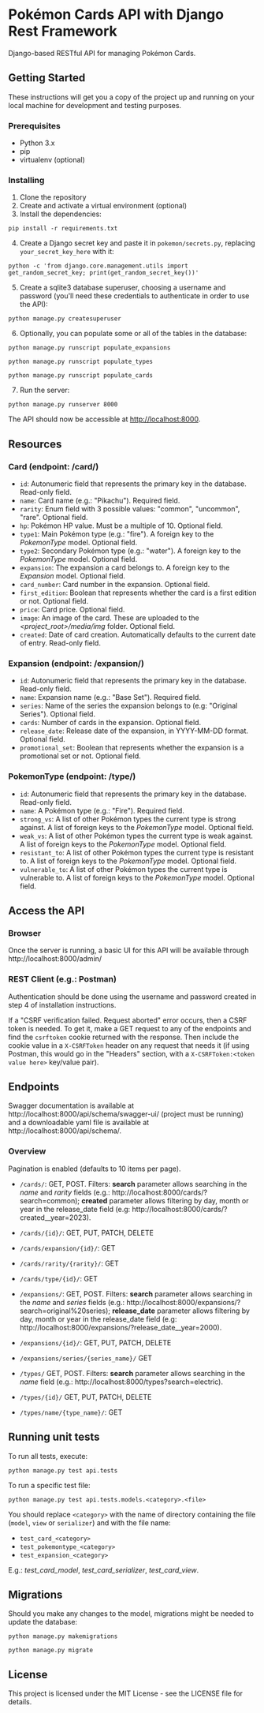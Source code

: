 Pokémon Cards API with Django Rest Framework 
==================

Django-based RESTful API for managing Pokémon Cards.



Getting Started
---------------

These instructions will get you a copy of the project up and running on your local machine for development and testing 
purposes.

### Prerequisites

-   Python 3.x
-   pip
-   virtualenv (optional)

### Installing

1.  Clone the repository
2.  Create and activate a virtual environment (optional)
3.  Install the dependencies:

`pip install -r requirements.txt`

4.  Create a Django secret key and paste it in `pokemon/secrets.py`, replacing `your_secret_key_here` with it: 

`python -c 'from django.core.management.utils import get_random_secret_key; print(get_random_secret_key())'`


5.  Create a sqlite3 database superuser, choosing a username and password (you'll need these credentials to 
authenticate in order to use the API):

`python manage.py createsuperuser`

6.  Optionally, you can populate some or all of the tables in the database:

`python manage.py runscript populate_expansions`

`python manage.py runscript populate_types`

`python manage.py runscript populate_cards`

7. Run the server:

`python manage.py runserver 8000`

The API should now be accessible at <http://localhost:8000>.



Resources
--------

### Card (endpoint: /card/)

* `id`: Autonumeric field that represents the primary key in the database. Read-only field.
* `name`: Card name (e.g.: "Pikachu"). Required field.
* `rarity`: Enum field with 3 possible values: "common", "uncommon", "rare". Optional field.
* `hp`: Pokémon HP value. Must be a multiple of 10. Optional field.
* `type1`: Main Pokémon type (e.g.: "fire"). A foreign key to the *PokemonType* model. Optional field. 
* `type2`: Secondary Pokémon type (e.g.: "water"). A foreign key to the *PokemonType* model. Optional field.
* `expansion`: The expansion a card belongs to. A foreign key to the *Expansion* model. Optional field.
* `card_number`: Card number in the expansion. Optional field.
* `first_edition`: Boolean that represents whether the card is a first edition or not. Optional field.
* `price`: Card price. Optional field.
* `image`: An image of the card. These are uploaded to the *<project_root>/media/img* folder. Optional field.
* `created`: Date of card creation. Automatically defaults to the current date of entry. Read-only field.

### Expansion (endpoint: /expansion/)

* `id`: Autonumeric field that represents the primary key in the database. Read-only field.
* `name`: Expansion name (e.g.: "Base Set"). Required field.
* `series`: Name of the series the expansion belongs to (e.g: "Original Series"). Optional field.
* `cards`: Number of cards in the expansion. Optional field.
* `release_date`: Release date of the expansion, in YYYY-MM-DD format. Optional field.
* `promotional_set`: Boolean that represents whether the expansion is a promotional set or not. Optional field.

### PokemonType (endpoint: /type/)

* `id`: Autonumeric field that represents the primary key in the database. Read-only field.
* `name`: A Pokémon type (e.g.: "Fire"). Required field.
* `strong_vs`: A list of other Pokémon types the current type is strong against. A list of foreign keys to the
*PokemonType* model. Optional field.
* `weak_vs`: A list of other Pokémon types the current type is weak against. A list of foreign keys to the *PokemonType*
model. Optional field.
* `resistant_to`: A list of other Pokémon types the current type is resistant to. A list of foreign keys to the 
*PokemonType* model. Optional field. 
* `vulnerable_to`:  A list of other Pokémon types the current type is vulnerable to. A list of foreign keys to the 
*PokemonType* model. Optional field. 



Access the API
--------------

### Browser

Once the server is running, a basic UI for this API will be available through http://localhost:8000/admin/



### REST Client (e.g.: Postman)

Authentication should be done using the username and password created in step 4 of installation instructions.

If a "CSRF verification failed. Request aborted" error occurs, then a CSRF token is needed. To get it, make a GET 
request to any of the endpoints and find the `csrftoken` cookie returned with the response. Then include the cookie 
value in a `X-CSRFToken` header on any request that needs it (if using Postman, this would go in the "Headers" section,
with a `X-CSRFToken:<token value here>` key/value pair).



Endpoints
---------

Swagger documentation is available at http://localhost:8000/api/schema/swagger-ui/ (project must be running) and a 
downloadable yaml file is available at http://localhost:8000/api/schema/.

### Overview

Pagination is enabled (defaults to 10 items per page).

* `/cards/`: GET, POST. Filters: **search** parameter allows searching in the *name* and *rarity* fields (e.g.: 
http://localhost:8000/cards/?search=common); **created** parameter allows filtering by day, month or year in the
release_date field (e.g: http://localhost:8000/cards/?created__year=2023).

* `/cards/{id}/`: GET, PUT, PATCH, DELETE

* `/cards/expansion/{id}/`: GET

* `/cards/rarity/{rarity}/`: GET

* `/cards/type/{id}/`: GET

* `/expansions/`: GET, POST. Filters: **search** parameter allows searching in the *name* and *series* fields (e.g.: 
http://localhost:8000/expansions/?search=original%20series); **release_date** parameter allows filtering by day, month or year in the
release_date field (e.g: http://localhost:8000/expansions/?release_date__year=2000).

* `/expansions/{id}/`: GET, PUT, PATCH, DELETE

* `/expansions/series/{series_name}/` GET

* `/types/` GET, POST. Filters: **search** parameter allows searching in the *name* field (e.g.: 
http://localhost:8000/types?search=electric).

* `/types/{id}/` GET, PUT, PATCH, DELETE

* `/types/name/{type_name}/`: GET



Running unit tests
-----------------

To run all tests, execute:

`python manage.py test api.tests`

To run a specific test file:

`python manage.py test api.tests.models.<category>.<file>`

You should replace `<category>` with the name of directory containing the file (`model`, `view` or `serializer`) and 
<file> with the file name:
* `test_card_<category>`
* `test_pokemontype_<category>`
* `test_expansion_<category>`

E.g.: *test_card_model*, *test_card_serializer*, *test_card_view*.



Migrations
----------

Should you make any changes to the model, migrations might be needed to update the database:

`python manage.py makemigrations`

`python manage.py migrate`



License
----------

This project is licensed under the MIT License - see the LICENSE file for details.